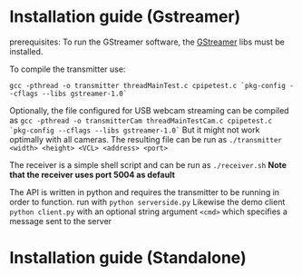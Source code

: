 # Installation guide (Gstreamer)
prerequisites:
To run the GStreamer software, the [GStreamer](https://gstreamer.freedesktop.org/documentation/installing/index.html) libs must be installed.

To compile the transmitter use:

`` gcc -pthread -o transmitter threadMainTest.c cpipetest.c `pkg-config --cflags --libs gstreamer-1.0` ``

Optionally, the file configured for USB webcam streaming can be compiled as
`` gcc -pthread -o transmitterCam threadMainTestCam.c cpipetest.c `pkg-config --cflags --libs gstreamer-1.0` ``
But it might not work optimally with all cameras.
The resulting file can be run as `./transmitter <width> <height> <VCL> <address> <port>`

The receiver is a simple shell script and can be run as `./receiver.sh`
**Note that the receiver uses port 5004 as default**

The API is written in python and requires the transmitter to be running in order to function.
run with `python serverside.py`
Likewise the demo client `python client.py` with an optional string argument `<cmd>` which specifies a message sent to the server
# Installation guide (Standalone)
